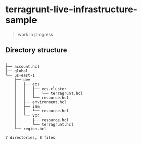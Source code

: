 # terragrunt-live-infrastructure-sample
> work in progress

## Directory structure
```
.
├── account.hcl
├── global
└── us-east-1
    ├── dev
    │   ├── ecs
    │   │   ├── ecs-cluster
    │   │   │   └── terragrunt.hcl
    │   │   └── resource.hcl
    │   ├── environment.hcl
    │   ├── iam
    │   │   └── resource.hcl
    │   └── vpc
    │       ├── resource.hcl
    │       └── terragrunt.hcl
    └── region.hcl

7 directories, 8 files
```